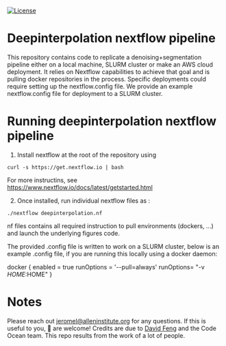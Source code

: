 [![License](https://img.shields.io/badge/license-MIT-brightgreen)](LICENSE)

Deepinterpolation nextflow pipeline
========================
This repository contains code to replicate a denoising+segmentation pipeline either on a local machine, SLURM cluster or make an AWS cloud deployment. 
It relies on Nextflow capabilities to achieve that goal and is pulling docker repositories in the process. Specific deployments could require setting up the nextflow.config file. 
We provide an example nextflow.config file for deployment to a SLURM cluster. 

Running deepinterpolation nextflow pipeline
========================
1. Install nextflow at the root of the repository using 

```curl -s https://get.nextflow.io | bash```

For more instructins, see https://www.nextflow.io/docs/latest/getstarted.html

2. Once installed, run individual nextflow files as : 

```./nextflow deepinterpolation.nf```

nf files contains all required instruction to pull environments (dockers, ...) and launch the underlying figures code.

The provided .config file is written to work on a SLURM cluster, below is an example .config file, if you are running this locally using a docker daemon: 

  docker {
      enabled = true
      runOptions = '--pull=always'
      runOptions= "-v $HOME:$HOME"
  }
  
Notes
========================
Please reach out jeromel@alleninstitute.org for any questions. If this is useful to you, :wave: are welcome!
Credits are due to [David Feng](https://github.com/dyf) and the Code Ocean team. This repo results from the work of a lot of people. 
